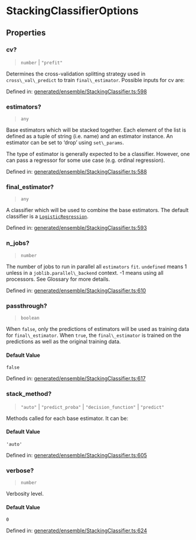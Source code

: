 # StackingClassifierOptions

## Properties

### cv?

> `number` \| `"prefit"`

Determines the cross-validation splitting strategy used in `cross\_val\_predict` to train `final\_estimator`. Possible inputs for cv are:

Defined in:  [generated/ensemble/StackingClassifier.ts:598](https://github.com/transitive-bullshit/scikit-learn-ts/blob/122b3c0/packages/sklearn/src/generated/ensemble/StackingClassifier.ts#L598)

### estimators?

> `any`

Base estimators which will be stacked together. Each element of the list is defined as a tuple of string (i.e. name) and an estimator instance. An estimator can be set to ‘drop’ using `set\_params`.

The type of estimator is generally expected to be a classifier. However, one can pass a regressor for some use case (e.g. ordinal regression).

Defined in:  [generated/ensemble/StackingClassifier.ts:588](https://github.com/transitive-bullshit/scikit-learn-ts/blob/122b3c0/packages/sklearn/src/generated/ensemble/StackingClassifier.ts#L588)

### final\_estimator?

> `any`

A classifier which will be used to combine the base estimators. The default classifier is a [`LogisticRegression`](sklearn.linear_model.LogisticRegression.html#sklearn.linear_model.LogisticRegression "sklearn.linear_model.LogisticRegression").

Defined in:  [generated/ensemble/StackingClassifier.ts:593](https://github.com/transitive-bullshit/scikit-learn-ts/blob/122b3c0/packages/sklearn/src/generated/ensemble/StackingClassifier.ts#L593)

### n\_jobs?

> `number`

The number of jobs to run in parallel all `estimators` `fit`. `undefined` means 1 unless in a `joblib.parallel\_backend` context. -1 means using all processors. See Glossary for more details.

Defined in:  [generated/ensemble/StackingClassifier.ts:610](https://github.com/transitive-bullshit/scikit-learn-ts/blob/122b3c0/packages/sklearn/src/generated/ensemble/StackingClassifier.ts#L610)

### passthrough?

> `boolean`

When `false`, only the predictions of estimators will be used as training data for `final\_estimator`. When `true`, the `final\_estimator` is trained on the predictions as well as the original training data.

#### Default Value

`false`

Defined in:  [generated/ensemble/StackingClassifier.ts:617](https://github.com/transitive-bullshit/scikit-learn-ts/blob/122b3c0/packages/sklearn/src/generated/ensemble/StackingClassifier.ts#L617)

### stack\_method?

> `"auto"` \| `"predict_proba"` \| `"decision_function"` \| `"predict"`

Methods called for each base estimator. It can be:

#### Default Value

`'auto'`

Defined in:  [generated/ensemble/StackingClassifier.ts:605](https://github.com/transitive-bullshit/scikit-learn-ts/blob/122b3c0/packages/sklearn/src/generated/ensemble/StackingClassifier.ts#L605)

### verbose?

> `number`

Verbosity level.

#### Default Value

`0`

Defined in:  [generated/ensemble/StackingClassifier.ts:624](https://github.com/transitive-bullshit/scikit-learn-ts/blob/122b3c0/packages/sklearn/src/generated/ensemble/StackingClassifier.ts#L624)
